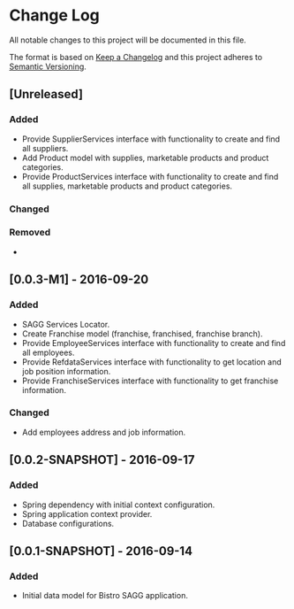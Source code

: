 # Change Log
All notable changes to this project will be documented in this file.

The format is based on [Keep a Changelog](http://keepachangelog.com/) 
and this project adheres to [Semantic Versioning](http://semver.org/).

## [Unreleased]
### Added
- Provide SupplierServices interface with functionality to create and find all suppliers.
- Add Product model with supplies, marketable products and product categories.
- Provide ProductServices interface with functionality to create and find all supplies, marketable products and product categories.

### Changed

### Removed
-

## [0.0.3-M1] - 2016-09-20
### Added
- SAGG Services Locator.
- Create Franchise model (franchise, franchised, franchise branch).
- Provide EmployeeServices interface with functionality to create and find all employees.
- Provide RefdataServices interface with functionality to get location and job position information.
- Provide FranchiseServices interface with functionality to get franchise information.
### Changed
- Add employees address and job information.

## [0.0.2-SNAPSHOT] - 2016-09-17
### Added
- Spring dependency with initial context configuration.
- Spring application context provider.
- Database configurations.

## [0.0.1-SNAPSHOT] - 2016-09-14
### Added
- Initial data model for Bistro SAGG application.